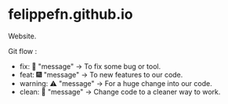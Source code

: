 # felippefn.github.io
Website.


Git flow :

- fix: :wrench: "message" -> To fix some bug or tool.
- feat: :fireworks: "message" -> To new features to our code.
- warning: :warning: "message" -> For a huge change into our code.
- clean: :broom: "message" -> Change code to a cleaner way to work.
